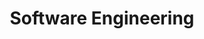 ---
title: Software Engineering
layout: tag
permalink: /tags/software-engineering/
taxonomy: software engineering
---
